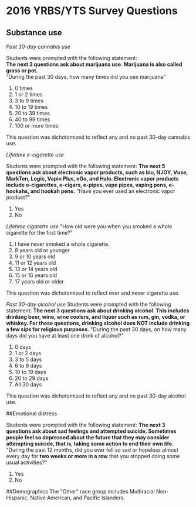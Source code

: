 # 2016 YRBS/YTS Survey Questions


## Substance use 

*Past 30-day cannabis use*  

Students were prompted with the following statement:   
**The next 3 questions ask about marijuana use. Marijuana is also called grass or pot.**  
“During the past 30 days, how many times did you use marijuana”  
  1. 0 times
  2. 1 or 2 times
  3. 3 to 9 times
  4. 10 to 19 times
  5. 20 to 39 times
  6. 40 to 99 times
  7. 100 or more times

This question was dichotomized to reflect any and no past 30-day cannabis use.



*Lifetime e-cigarette use*

Students were prompted with the following statement:
**The next 5 questions ask about electronic vapor products, such as blu, NJOY, Vuse, MarkTen, Logic, Vapin Plus, eGo, and Halo. Electronic vapor products include e-cigarettes, e-cigars, e-pipes, vape pipes, vaping pens, e-hookahs, and hookah pens.**
"Have you ever used an electronic vapor product?"
  1. Yes
  2. No
  
*Lifetime cigarette use*
"How old were you when you smoked a whole cigarette for the first time?"
  1. I have never smoked a whole cigarette.
  2. 8 years old or younger
  3. 9 or 10 years old
  4. 11 or 12 years old
  5. 13 or 14 years old
  6. 15 or 16 years old
  7. 17 years old or older
  
This question was dichotomized to reflect ever and never cigarette use.

*Past 30-day alcohol use*
Students were prompted with the following statement:
**The next 3 questions ask about drinking alcohol. This includes drinking beer, wine, wine coolers, and liquor such as rum, gin, vodka, or whiskey. For these questions, drinking alcohol does NOT include drinking a few sips for religious purposes.**
"During the past 30 days, on how many days did you have at least one drink of alcohol?"
  1. 0 days
  2. 1 or 2 days 
  3. 3 to 5 days
  4. 6 to 9 days
  5. 10 to 19 days
  6. 20 to 29 days
  7. All 30 days
  
This question was dichotomized to reflect any and no past 30-day alcohol use.

##Emotional distress

Students were prompted with the following statement:
**The next 3 questions ask about sad feelings and attempted suicide. Sometimes people feel so depressed about the future that they may consider attempting suicide, that is, taking some action to end their own life.**
"During the past 12 months, did you ever fell so sad or hopeless almost every day for **two weeks or more in a row** that you stopped doing some usual activities?"
  1. Yes
  2. No

##Demographics
The "Other" race group includes Multiracial Non-Hispanic, Native American, and Pacific Islanders.



